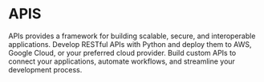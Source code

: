 # APIS
APIs provides a framework for building scalable, secure, and interoperable applications. Develop RESTful APIs with Python and deploy them to AWS, Google Cloud, or your preferred cloud provider. Build custom APIs to connect your applications, automate workflows, and streamline your development process.
